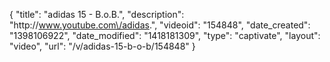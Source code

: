 {
    "title": "adidas 15 - B.o.B.",
    "description": "http:\/\/www.youtube.com\/adidas.",
    "videoid": "154848",
    "date_created": "1398106922",
    "date_modified": "1418181309",
    "type": "captivate",
    "layout": "video",
    "url": "\/v\/adidas-15-b-o-b\/154848"
}